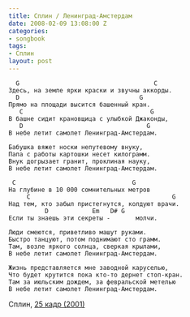 ```yaml
---
title: Сплин / Ленинград-Амстердам
date: 2008-02-09 13:08:00 Z
categories:
- songbook
tags:
- Сплин
layout: post
---
```


	  G                                     C
	Здесь, на земле ярки краски и звучны аккорды.
	  D                                 G
	Прямо на площади высится башенный кран.
	   C                                   G
	В башне сидит крановщица с улыбкой Джаконды,
	   D                                  G
	В небе летит самолет Ленинград-Амстердам.
	  
	Бабушка вяжет носки непутевому внуку,
	Папа с работы картошки несет килограмм.
	Внук догрызает гранит, проклиная науку,
	В небе летит самолет Ленинград-Амстердам.
	  
	 C                                G
	На глубине в 10 000 сомнительных метров
		 C                                       G
	Над тем, кто забыл пристегнутся, колдуют врачи.
		      D            Em   D# G
	Если ты знаешь эти секреты -       молчи.
	  
	Люди смеются, приветливо машут руками.
	Быстро танцуют, потом поднимают сто грамм.
	Там, возле яркого солнца, сверкая крылами,
	В небе летит самолет Ленинград-Амстердам.
	  
	Жизнь представляется мне заводной каруселью,
	Что будет крутится пока кто-то дернет стоп-кран.
	Там за июльским дождем, за февральской метелью
	В небе летит самолет Ленинград-Амстердам.

Сплин, [25 кадр (2001) ](http://ru.wikipedia.org/wiki/25_%D0%BA%D0%B0%D0%B4%D1%80_%28%D0%B0%D0%BB%D1%8C%D0%B1%D0%BE%D0%BC%29)


